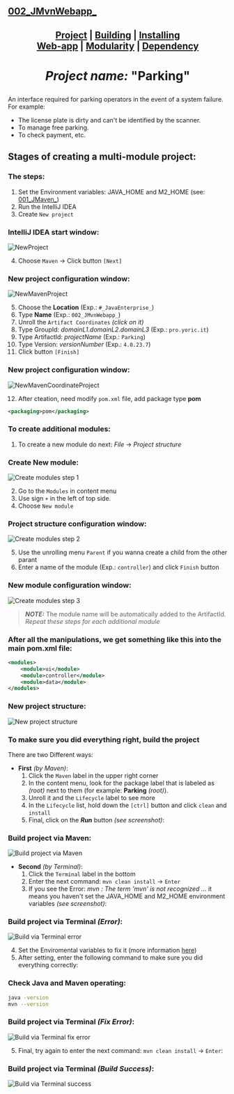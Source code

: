 ## [002_JMvnWebapp_][DescPrj]

## <p align=center>[Project][DescPrj] | [Building][AutoBld] | [Installing][AutoInst] <br/> [Web-app][WebBld] | [Modularity][Module] | [Dependency][DepMng]</p>

<!--
* [Project description][DescPrj]
* [Project build automation][AutoBld]
* [Project setup automation][AutoInst]
* [Web application building][WebBld]
* [Project modularity][Module]
* [Dependency management][DepMng]
-->

[DescPrj]: README.md
[AutoBld]: res/read/Maven_BuildAutomation.md
[AutoInst]: res/read/Maven_SetupAutomation.md
[WebBld]: res/read/Maven_WebApplication.md
[Module]: res/read/Maven_ModularityProject.md
[DepMng]: res/read/Maven_DependencyManagement.md

<!-- ---------------------------------- * Navigation * ---------------------------------- -->

# <p align=center><i>Project name:</i> "<b>Parking</b>"</p>

An interface required for parking operators in the event of a system failure.
For example:
* The license plate is dirty and can't be identified by the scanner.
* To manage free parking.
* To check payment, etc.


## Stages of creating a multi-module project:

### The steps:
1. Set the Environment variables: JAVA_HOME and M2_HOME (see: [001_JMaven_][1])
2. Run the IntelliJ IDEA
3. Create `New project`

### IntelliJ IDEA start window:
![NewProject][2]

4. Choose `Maven` -> Click button `[Next]`<br/>

### New project configuration window:
![NewMavenProject][3]

5. Choose the **Location** (Exp.: `#_JavaEnterprise_`)
6. Type **Name** (Exp.: `002_JMvnWebapp_`)
7. Unroll the `Artifact Coordinates` *(click on it)*
8. Type GroupId: *domainL1*.*domainL2*.*domainL3* (Exp.: `pro.yoric.it`)
9. Type ArtifactId: *projectName* (Exp.: `Parking`)
10. Type Version: *versionNumber* (Exp.: `4.0.23.7`)
11. Click button `[Finish]`<br/>

### New project configuration window:
![NewMavenCoordinateProject][4]

12. After cteation, need modify `pom.xml` file, add package type **pom**

```xml
<packaging>pom</packaging>
```

### To create additional modules: 
1. To create a new module do next: *File* -> *Project structure*<br/>

### Create New module:
![Create modules step 1][5]

2. Go to the `Modules` in content menu
3. Use sign `+` in the left of top side.
4. Choose `New module`<br/>

### Project structure configuration window:
![Create modules step 2][6]

5. Use the unrolling menu `Parent` if you wanna create a child from the other parant
6. Enter a name of the module (Exp.: `controller`) and click `Finish` button

### New module configuration window:
![Create modules step 3][7]

> ***NOTE:*** The module name will be automatically added to the ArtifactId.<br/>
*Repeat these steps for each additional module*

### After all the manipulations, we get something like this into the main pom.xml file:
```xml
<modules>
    <module>ui</module>
    <module>controller</module>
    <module>data</module>
</modules>
```

### New project structure:
![New project structure][8]

### To make sure you did everything right, build the project
There are two Different ways:
* **First** *(by Maven)*:
  1. Click the `Maven` label in the upper right corner
  2. In the content menu, look for the package label that is labeled as *(root)* next to them (for example: **Parking** *(root)*).
  3. Unroll it and the `Lifecycle` label to see more
  4. In the `Lifecycle` list, hold down the `[ctrl]` button and click `clean` and `install`
  5. Final, click on the ***Run*** button *(see screenshot)*:

### Build project via Maven:
![Build project via Maven][9]

* **Second** *(by Terminal)*:
  1. Click the `Terminal` label in the bottom
  2. Enter the next command: `mvn clean install` -> `Enter`
  3. If you see the Error: *mvn : The term 'mvn' is not recognized ...* it means you haven't set the JAVA_HOME and M2_HOME environment variables *(see screenshot)*:

### Build project via Terminal *(Error)*:
![Build via Terminal error][10]

  4. Set the Enviromental variables to fix it (more information [here][1])
  5. After setting, enter the following command to make sure you did everything correctly:

### Check Java and Maven operating:
```bash
java -version
mvn --version
```

### Build project via Terminal *(Fix Error)*:
![Build via Terminal fix error][11]

  5. Final, try again to enter the next command: `mvn clean install` -> `Enter`:

### Build project via Terminal  *(Build Success)*:
![Build via Terminal success][12]



<!--
* [001_JMaven_][1]
* ![NewProject][2]
* ![NewMavenProject][3]
* ![NewMavenCoordinateProject][4]
* ![Create modules step 1][5]
* ![Create modules step 2][6]
* ![Create modules step 3][7]
* ![New project structure][8]
* ![Build via Maven][9]
* ![Build via Terminal][10]
* ![Build via Terminal][11]
* ![Build via Terminal][12]
-->

[1]: https://github.com/yoricsv/001_JMaven_/blob/master/res/read/Maven_Configuration.md
[2]: res/img/IdeaNewProject.png
[3]: res/img/ConfigNewProject.png
[4]: res/img/ConfigNewProgectCoord.png
[5]: res/img/CreateModules.png
[6]: res/img/CreateModulesS2.png
[7]: res/img/CreateModulesS3.png
[8]: res/img/POMProjectStructure.png
[9]: res/img/CompilePOMProject.png
[10]: res/img/ConpilePOMProjectViaIdeaTerminal_Error.png
[11]: res/img/ConpilePOMProjectViaIdeaTerminal_ErrorFix.png
[12]: res/img/ConpilePOMProjectViaIdeaTerminal_BuildSuccess.png